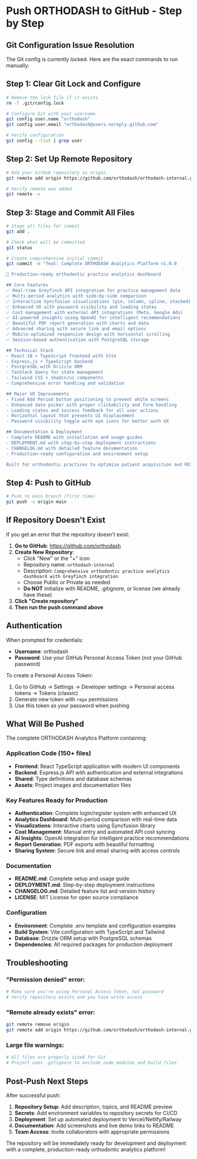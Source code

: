 # Push ORTHODASH to GitHub - Step by Step

## Git Configuration Issue Resolution

The Git config is currently locked. Here are the exact commands to run manually:

## Step 1: Clear Git Lock and Configure

```bash
# Remove the lock file if it exists
rm -f .git/config.lock

# Configure Git with your username
git config user.name "orthodash"
git config user.email "orthodash@users.noreply.github.com"

# Verify configuration
git config --list | grep user
```

## Step 2: Set Up Remote Repository

```bash
# Add your GitHub repository as origin
git remote add origin https://github.com/orthodash/orthodash-internal.git

# Verify remote was added
git remote -v
```

## Step 3: Stage and Commit All Files

```bash
# Stage all files for commit
git add .

# Check what will be committed
git status

# Create comprehensive initial commit
git commit -m "feat: Complete ORTHODASH Analytics Platform v1.0.0

🏥 Production-ready orthodontic practice analytics dashboard

## Core Features
✅ Real-time Greyfinch API integration for practice management data
✅ Multi-period analytics with side-by-side comparison  
✅ Interactive Syncfusion visualizations (pie, column, spline, stacked)
✅ Enhanced UX with password visibility and loading states
✅ Cost management with external API integrations (Meta, Google Ads)
✅ AI-powered insights using OpenAI for intelligent recommendations
✅ Beautiful PDF report generation with charts and data
✅ Advanced sharing with secure link and email options
✅ Mobile-optimized responsive design with horizontal scrolling
✅ Session-based authentication with PostgreSQL storage

## Technical Stack
- React 18 + TypeScript frontend with Vite
- Express.js + TypeScript backend
- PostgreSQL with Drizzle ORM
- TanStack Query for state management
- Tailwind CSS + shadcn/ui components
- Comprehensive error handling and validation

## Major UX Improvements
- Fixed Add Period button positioning to prevent white screens
- Enhanced date picker with proper clickability and form handling
- Loading states and success feedback for all user actions
- Horizontal layout that prevents UI displacement
- Password visibility toggle with eye icons for better auth UX

## Documentation & Deployment
- Complete README with installation and usage guides
- DEPLOYMENT.md with step-by-step deployment instructions
- CHANGELOG.md with detailed feature documentation
- Production-ready configuration and environment setup

Built for orthodontic practices to optimize patient acquisition and ROI through data-driven insights."
```

## Step 4: Push to GitHub

```bash
# Push to main branch (first time)
git push -u origin main
```

## If Repository Doesn't Exist

If you get an error that the repository doesn't exist:

1. **Go to GitHub**: https://github.com/orthodash
2. **Create New Repository**:
   - Click "New" or the "+" icon
   - Repository name: `orthodash-internal`
   - Description: `Comprehensive orthodontic practice analytics dashboard with Greyfinch integration`
   - Choose Public or Private as needed
   - **Do NOT** initialize with README, .gitignore, or license (we already have these)
3. **Click "Create repository"**
4. **Then run the push command above**

## Authentication

When prompted for credentials:
- **Username**: orthodash  
- **Password**: Use your GitHub Personal Access Token (not your GitHub password)

To create a Personal Access Token:
1. Go to GitHub → Settings → Developer settings → Personal access tokens → Tokens (classic)
2. Generate new token with `repo` permissions
3. Use this token as your password when pushing

## What Will Be Pushed

The complete ORTHODASH Analytics Platform containing:

### Application Code (150+ files)
- **Frontend**: React TypeScript application with modern UI components
- **Backend**: Express.js API with authentication and external integrations  
- **Shared**: Type definitions and database schemas
- **Assets**: Project images and documentation files

### Key Features Ready for Production
- **Authentication**: Complete login/register system with enhanced UX
- **Analytics Dashboard**: Multi-period comparison with real-time data
- **Visualizations**: Interactive charts using Syncfusion library
- **Cost Management**: Manual entry and automated API cost syncing
- **AI Insights**: OpenAI integration for intelligent practice recommendations
- **Report Generation**: PDF exports with beautiful formatting
- **Sharing System**: Secure link and email sharing with access controls

### Documentation
- **README.md**: Complete setup and usage guide
- **DEPLOYMENT.md**: Step-by-step deployment instructions  
- **CHANGELOG.md**: Detailed feature list and version history
- **LICENSE**: MIT License for open source compliance

### Configuration
- **Environment**: Complete .env template and configuration examples
- **Build System**: Vite configuration with TypeScript and Tailwind
- **Database**: Drizzle ORM setup with PostgreSQL schemas
- **Dependencies**: All required packages for production deployment

## Troubleshooting

### "Permission denied" error:
```bash
# Make sure you're using Personal Access Token, not password
# Verify repository exists and you have write access
```

### "Remote already exists" error:
```bash
git remote remove origin
git remote add origin https://github.com/orthodash/orthodash-internal.git
```

### Large file warnings:
```bash
# All files are properly sized for Git
# Project uses .gitignore to exclude node_modules and build files
```

## Post-Push Next Steps

After successful push:

1. **Repository Setup**: Add description, topics, and README preview
2. **Secrets**: Add environment variables to repository secrets for CI/CD
3. **Deployment**: Set up automated deployment to Vercel/Netlify/Railway
4. **Documentation**: Add screenshots and live demo links to README
5. **Team Access**: Invite collaborators with appropriate permissions

The repository will be immediately ready for development and deployment with a complete, production-ready orthodontic analytics platform!